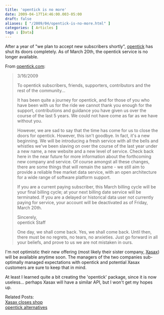 ```yaml
---
title: 'opentick is no more'
date: 2009-04-17T14:46:00.003-05:00
draft: false
aliases: [ "/2009/04/opentick-is-no-more.html" ]
categories: [ Articles ]
tags : [Data]
---
```


After a year of "we plan to accept new subscribers shortly", [opentick](http://www.opentick.com/) has shut its doors completely. As of March 20th, the opentick service is no longer available.  
  
From [opentick.com](http://www.opentick.com/):  
  

> 3/16/2009  
>   
> To opentick subscribers, friends, supporters, contributors and the rest of the community...  
>   
> It has been quite a journey for opentick, and for those of you who have been with us for the ride we cannot thank you enough for the support, contributions and guidance you have given us over the course of the last 5 years. We could not have come as far as we have without you.  
>   
> However, we are sad to say that the time has come for us to close the doors for opentick. However, this isn't goodbye. In fact, it's a new beginning. We will be introducing a fresh service with all the bells and whistles we've been slaving on over the course of the last year under a new name, a new website and a new level of service. Check back here in the near future for more information about the forthcoming new company and service. Of course amongst all these changes, there are some things that will remain the same - we still aim to provide a reliable free market data service, with an open architecture for a wide range of software platform support.  
>   
> If you are a current paying subscriber, this March billing cycle will be your final billing cycle; at your next billing date service will be terminated. If you are a delayed or historical data user not currently paying for service, your account will be deactivated as of Friday, March 20th.  
>   
> Sincerely,  
> opentick Staff  
>   
> One day, we shall come back. Yes, we shall come back. Until then, there must be no regrets, no tears, no anxieties. Just go forward in all your beliefs, and prove to us we are not mistaken in ours.

  
I'm not optimistic their new offering (most likely their sister company, [Xasax](http://www.xasax.com/)) will be available anytime soon. The managers of the two companies sub-optimally managed expectations with opentick and potential Xasax customers are sure to keep that in mind.  
  
At least I learned quite a bit creating the 'opentick' package, since it is now useless... perhaps Xasax will have a similar API, but I won't get my hopes up.  
  
Related Posts:  
[Xasax closes shop](http://blog.fosstrading.com/2009/10/xasax-closes-shop.html)  
[opentick alternatives](http://blog.fosstrading.com/2009/11/opentick-alternatives.html)
